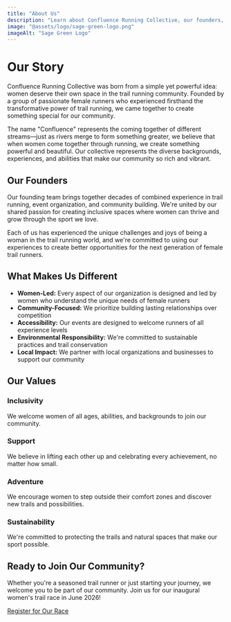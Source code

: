 ```yaml
---
title: "About Us"
description: "Learn about Confluence Running Collective, our founders, and what makes us different"
image: "@assets/logo/sage-green-logo.png"
imageAlt: "Sage Green Logo"
---
```


# Our Story

Confluence Running Collective was born from a simple yet powerful idea: women deserve their own space in the trail running community. Founded by a group of passionate female runners who experienced firsthand the transformative power of trail running, we came together to create something special for our community.

The name "Confluence" represents the coming together of different streams—just as rivers merge to form something greater, we believe that when women come together through running, we create something powerful and beautiful. Our collective represents the diverse backgrounds, experiences, and abilities that make our community so rich and vibrant.

## Our Founders

Our founding team brings together decades of combined experience in trail running, event organization, and community building. We're united by our shared passion for creating inclusive spaces where women can thrive and grow through the sport we love.

Each of us has experienced the unique challenges and joys of being a woman in the trail running world, and we're committed to using our experiences to create better opportunities for the next generation of female trail runners.

## What Makes Us Different

- **Women-Led:** Every aspect of our organization is designed and led by women who understand the unique needs of female runners
- **Community-Focused:** We prioritize building lasting relationships over competition
- **Accessibility:** Our events are designed to welcome runners of all experience levels
- **Environmental Responsibility:** We're committed to sustainable practices and trail conservation
- **Local Impact:** We partner with local organizations and businesses to support our community

## Our Values

### Inclusivity
We welcome women of all ages, abilities, and backgrounds to join our community.

### Support
We believe in lifting each other up and celebrating every achievement, no matter how small.

### Adventure
We encourage women to step outside their comfort zones and discover new trails and possibilities.

### Sustainability
We're committed to protecting the trails and natural spaces that make our sport possible.

## Ready to Join Our Community?

Whether you're a seasoned trail runner or just starting your journey, we welcome you to be part of our community. Join us for our inaugural women's trail race in June 2026!

[Register for Our Race](https://ultrasignup.com/register.aspx?did=119763) 